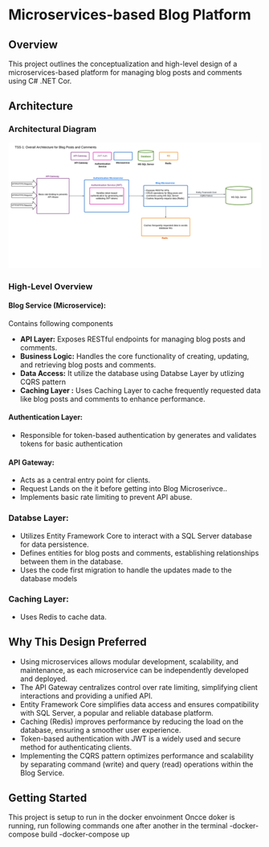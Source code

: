 # Microservices-based Blog Platform

## Overview

This project outlines the conceptualization and high-level design of a microservices-based platform for managing blog posts and comments using C# .NET Cor.

## Architecture

### Architectural Diagram

![Microservices Architecture Diagram](./Architecture.png)

### High-Level Overview

#### Blog Service (Microservice):
Contains following components 
- **API Layer:** Exposes RESTful endpoints for managing blog posts and comments.
- **Business Logic:** Handles the core functionality of creating, updating, and retrieving blog posts and comments.
- **Data Access:** It utilize the database using Databse Layer by utlizing CQRS pattern
- **Caching Layer :** Uses Caching Layer to cache frequently requested data like blog posts and comments to enhance performance.

#### Authentication Layer:

- Responsible for token-based authentication by generates and validates tokens for basic authentication

#### API Gateway:

- Acts as a central entry point for clients.
- Request Lands on the it before getting into Blog Microserivce..
- Implements basic rate limiting to prevent API abuse.

### Databse Layer:

- Utilizes Entity Framework Core to interact with a SQL Server database for data persistence.
- Defines entities for blog posts and comments, establishing relationships between them in the database.
- Uses the code first migration to handle the updates made to the database models

### Caching Layer:
- Uses Redis to cache data.


## Why This Design Preferred

- Using microservices allows modular development, scalability, and maintenance, as each microservice can be independently developed and deployed.
- The API Gateway centralizes control over rate limiting, simplifying client interactions and providing a unified API.
- Entity Framework Core simplifies data access and ensures compatibility with SQL Server, a popular and reliable database platform.
- Caching (Redis) improves performance by reducing the load on the database, ensuring a smoother user experience.
- Token-based authentication with JWT is a widely used and secure method for authenticating clients.
- Implementing the CQRS pattern optimizes performance and scalability by separating command (write) and query (read) operations within the Blog Service.

## Getting Started
This project is setup to run in the docker envoinment
Oncce doker is running, run following commands one after another in the terminal 
-docker-compose build
-docker-compose up